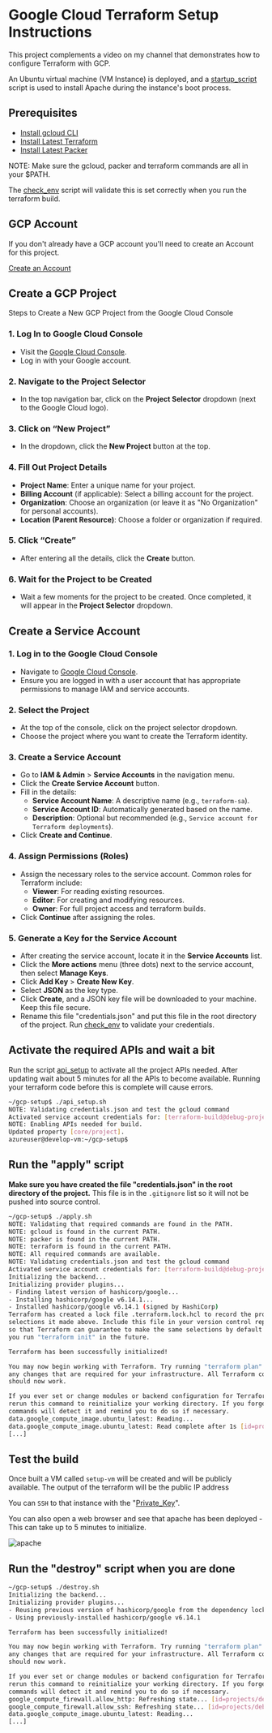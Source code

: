 Google Cloud Terraform Setup Instructions
=========================================

This project complements a video on my channel that demonstrates how to configure Terraform with GCP.

An Ubuntu virtual machine (VM Instance) is deployed, and a [startup_script](scripts/startup_script.sh) script is used to install Apache during the instance's boot process.

## Prerequisites

* [Install gcloud CLI](https://cloud.google.com/sdk/docs/install) 
* [Install Latest Terraform](https://developer.hashicorp.com/terraform/install)
* [Install Latest Packer](https://developer.hashicorp.com/packer/install)

NOTE: Make sure the gcloud, packer and terraform commands are all in your $PATH.

The [check_env](./check_env.sh) script will validate this is set correctly when you run the terraform build.

## GCP Account

If you don't already have a GCP account you'll need to create an Account for this project. 

[Create an Account](https://console.cloud.google.com/)

## Create a GCP Project

Steps to Create a New GCP Project from the Google Cloud Console

### 1. Log In to Google Cloud Console
- Visit the [Google Cloud Console](https://console.cloud.google.com).
- Log in with your Google account.

### 2. Navigate to the Project Selector
- In the top navigation bar, click on the **Project Selector** dropdown (next to the Google Cloud logo).

### 3. Click on “New Project”
- In the dropdown, click the **New Project** button at the top.

### 4. Fill Out Project Details
- **Project Name**: Enter a unique name for your project.
- **Billing Account** (if applicable): Select a billing account for the project.
- **Organization**: Choose an organization (or leave it as "No Organization" for personal accounts).
- **Location (Parent Resource)**: Choose a folder or organization if required.

### 5. Click “Create”
- After entering all the details, click the **Create** button.

### 6. Wait for the Project to be Created
- Wait a few moments for the project to be created. Once completed, it will appear in the **Project Selector** dropdown.

## Create a Service Account

### 1. Log in to the Google Cloud Console
   - Navigate to [Google Cloud Console](https://console.cloud.google.com).
   - Ensure you are logged in with a user account that has appropriate permissions to manage IAM and service accounts.

### 2. Select the Project
   - At the top of the console, click on the project selector dropdown.
   - Choose the project where you want to create the Terraform identity.

### 3. Create a Service Account
   - Go to **IAM & Admin** > **Service Accounts** in the navigation menu.
   - Click the **Create Service Account** button.
   - Fill in the details:
     - **Service Account Name**: A descriptive name (e.g., `terraform-sa`).
     - **Service Account ID**: Automatically generated based on the name.
     - **Description**: Optional but recommended (e.g., `Service account for Terraform deployments`).
   - Click **Create and Continue**.

### 4. Assign Permissions (Roles)
   - Assign the necessary roles to the service account. Common roles for Terraform include:
     - **Viewer**: For reading existing resources.
     - **Editor**: For creating and modifying resources.
     - **Owner**: For full project access and terraform builds.
   - Click **Continue** after assigning the roles.

### 5. Generate a Key for the Service Account
   - After creating the service account, locate it in the **Service Accounts** list.
   - Click the **More actions** menu (three dots) next to the service account, then select **Manage Keys**.
   - Click **Add Key** > **Create New Key**.
   - Select **JSON** as the key type.
   - Click **Create**, and a JSON key file will be downloaded to your machine. Keep this file secure.
   - Rename this file "credentials.json" and put this file in the root directory of the project. Run [check_env](check_env.sh) to validate your credentials.

## Activate the required APIs and wait a bit

Run the script [api_setup](./api_setup.sh) to activate all the project APIs needed. After updating wait about 5 minutes for all the APIs to become available. Running your terraform code before this is complete will cause errors.

```bash
~/gcp-setup$ ./api_setup.sh
NOTE: Validating credentials.json and test the gcloud command
Activated service account credentials for: [terraform-build@debug-project-446221.iam.gserviceaccount.com]
NOTE: Enabling APIs needed for build.
Updated property [core/project].
azureuser@develop-vm:~/gcp-setup$
```

## Run the "apply" script

**Make sure you have created the file "credentials.json" in the root directory of the project.** This file is in the `.gitignore` list so it will not be pushed into source control.

```bash
~/gcp-setup$ ./apply.sh
NOTE: Validating that required commands are found in the PATH.
NOTE: gcloud is found in the current PATH.
NOTE: packer is found in the current PATH.
NOTE: terraform is found in the current PATH.
NOTE: All required commands are available.
NOTE: Validating credentials.json and test the gcloud command
Activated service account credentials for: [terraform-build@debug-project-446221.iam.gserviceaccount.com]
Initializing the backend...
Initializing provider plugins...
- Finding latest version of hashicorp/google...
- Installing hashicorp/google v6.14.1...
- Installed hashicorp/google v6.14.1 (signed by HashiCorp)
Terraform has created a lock file .terraform.lock.hcl to record the provider
selections it made above. Include this file in your version control repository
so that Terraform can guarantee to make the same selections by default when
you run "terraform init" in the future.

Terraform has been successfully initialized!

You may now begin working with Terraform. Try running "terraform plan" to see
any changes that are required for your infrastructure. All Terraform commands
should now work.

If you ever set or change modules or backend configuration for Terraform,
rerun this command to reinitialize your working directory. If you forget, other
commands will detect it and remind you to do so if necessary.
data.google_compute_image.ubuntu_latest: Reading...
data.google_compute_image.ubuntu_latest: Read complete after 1s [id=projects/ubuntu-os-cloud/global/images/ubuntu-2404-noble-amd64-v20241219]
[...]
```

## Test the build

Once built a VM called `setup-vm` will be created and will be publicly available. The output of the terraform will be the public IP address

You can `SSH` to that instance with the "[Private_Key](keys\Private_Key)".

You can also open a web browser and see that apache has been deployed - This can take up to 5 minutes to initialize.

![apache](apache.png)

## Run the "destroy" script when you are done

```bash
~/gcp-setup$ ./destroy.sh
Initializing the backend...
Initializing provider plugins...
- Reusing previous version of hashicorp/google from the dependency lock file
- Using previously-installed hashicorp/google v6.14.1

Terraform has been successfully initialized!

You may now begin working with Terraform. Try running "terraform plan" to see
any changes that are required for your infrastructure. All Terraform commands
should now work.

If you ever set or change modules or backend configuration for Terraform,
rerun this command to reinitialize your working directory. If you forget, other
commands will detect it and remind you to do so if necessary.
google_compute_firewall.allow_http: Refreshing state... [id=projects/debug-project-446221/global/firewalls/allow-http]
google_compute_firewall.allow_ssh: Refreshing state... [id=projects/debug-project-446221/global/firewalls/allow-ssh]
data.google_compute_image.ubuntu_latest: Reading...
[...]
```
